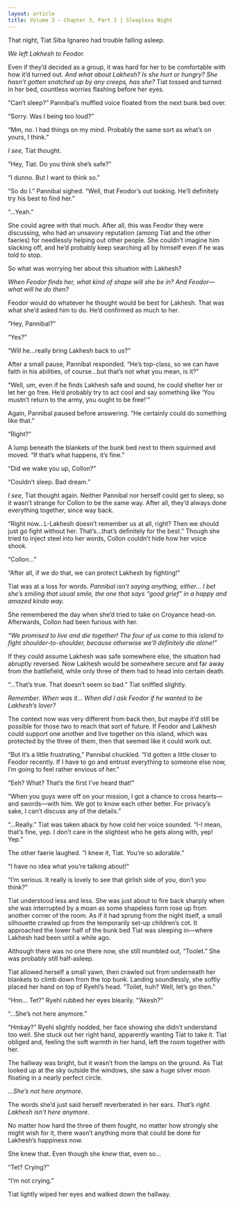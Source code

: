 ```yaml
---
layout: article
title: Volume 3 – Chapter 3, Part 2 | Sleepless Night
---
```



That night, Tiat Siba Ignareo had trouble falling asleep.

<em>We left Lakhesh to Feodor.</em>

Even if they’d decided as a group, it was hard for her to be comfortable with how it’d turned out. <em>And what about Lakhesh? Is she hurt or hungry? She hasn’t gotten snatched up by any creeps, has she?</em> Tiat tossed and turned in her bed, countless worries flashing before her eyes.

“Can’t sleep?” Pannibal’s muffled voice floated from the next bunk bed over.

“Sorry. Was I being too loud?”

“Mm, no. I had things on my mind. Probably the same sort as what’s on yours, I think.”

<em>I see,</em> Tiat thought.

“Hey, Tiat. Do you think she’s safe?”

“I dunno. But I want to think so.”

“So do I.” Pannibal sighed. “Well, that Feodor’s out looking. He’ll definitely try his best to find her.”

“…Yeah.”

She could agree with that much. After all, this was Feodor they were discussing, who had an unsavory reputation (among Tiat and the other faeries) for needlessly helping out other people. She couldn’t imagine him slacking off, and he’d probably keep searching all by himself even if he was told to stop.

So what was worrying her about this situation with Lakhesh?

<em>When Feodor finds her, what kind of shape will she be in? And Feodor—what will he do then?</em>

Feodor would do whatever he thought would be best for Lakhesh. That was what she’d asked him to do. He’d confirmed as much to her.

“Hey, Pannibal?”

“Yes?”

“Will he…really bring Lakhesh back to us?”

After a small pause, Pannibal responded. “He’s top-class, so we can have faith in his abilities, of course…but that’s not what you mean, is it?”

“Well, um, even if he finds Lakhesh safe and sound, he could shelter her or let her go free. He’d probably try to act cool and say something like ‘You mustn’t return to the army, you ought to be free!’”

Again, Pannibal paused before answering. “He certainly could do something like that.”

“Right?”

A lump beneath the blankets of the bunk bed next to them squirmed and moved. “If that’s what happens, it’s fine.”

“Did we wake you up, Collon?”

“Couldn’t sleep. Bad dream.”

<em>I see</em>, Tiat thought again. Neither Pannibal nor herself could get to sleep, so it wasn’t strange for Collon to be the same way. After all, they’d always done everything together, since way back.

“Right now…L-Lakhesh doesn’t remember us at all, right? Then we should just go fight without her. That’s…that’s definitely for the best.” Though she tried to inject steel into her words, Collon couldn’t hide how her voice shook.

“Collon…”

“After all, if we do that, we can protect Lakhesh by fighting!”

Tiat was at a loss for words.<em> Pannibal isn’t saying anything, either… I bet she’s smiling that usual smile, the one that says “good grief” in a happy and amazed kinda way.</em>

She remembered the day when she’d tried to take on Croyance head-on. Afterwards, Collon had been furious with her.

<em>“We promised to live and die together! The four of us came to this island to fight shoulder-to-shoulder, because otherwise we’ll definitely die alone!”</em>

If they could assume Lakhesh was safe somewhere else, the situation had abruptly reversed. Now Lakhesh would be somewhere secure and far away from the battlefield, while only three of them had to head into certain death.

“…That’s true. That doesn’t seem so bad.” Tiat sniffled slightly.

<em>Remember. When was it… When did I ask Feodor if he wanted to be Lakhesh’s lover?</em>

The context now was very different from back then, but maybe it’d still be possible for those two to reach that sort of future. If Feodor and Lakhesh could support one another and live together on this island, which was protected by the three of them, then that seemed like it could work out.

“But it’s a little frustrating,” Pannibal chuckled. “I’d gotten a little closer to Feodor recently. If I have to go and entrust everything to someone else now, I’m going to feel rather envious of her.”

“Eeh? What? That’s the first I’ve heard that!”

“When you guys were off on your mission, I got a chance to cross hearts—and swords—with him. We got to know each other better. For privacy’s sake, I can’t discuss any of the details.”

“…Really.” Tiat was taken aback by how cold her voice sounded. “I-I mean, that’s fine, yep. I don’t care in the slightest who he gets along with, yep! Yep.”

The other faerie laughed. “I knew it, Tiat. You’re so adorable.”

“I have no idea what you’re talking about!”

“I’m serious. It really is lovely to see that girlish side of you, don’t you think?”

Tiat understood less and less. She was just about to fire back sharply when she was interrupted by a moan as some shapeless form rose up from another corner of the room. As if it had sprung from the night itself, a small silhouette crawled up from the temporarily set-up children’s cot. It approached the lower half of the bunk bed Tiat was sleeping in—where Lakhesh had been until a while ago.

Although there was no one there now, she still mumbled out, “Toolet.” She was probably still half-asleep.

Tiat allowed herself a small yawn, then crawled out from underneath her blankets to climb down from the top bunk. Landing soundlessly, she softly placed her hand on top of Ryehl’s head. “Toilet, huh? Well, let’s go then.”

“Hnn… Tet?” Ryehl rubbed her eyes blearily. “’Akesh?”

“…She’s not here anymore.”

“Hmkay?” Ryehl slightly nodded, her face showing she didn’t understand too well. She stuck out her right hand, apparently wanting Tiat to take it. Tiat obliged and, feeling the soft warmth in her hand, left the room together with her.

The hallway was bright, but it wasn’t from the lamps on the ground. As Tiat looked up at the sky outside the windows, she saw a huge silver moon floating in a nearly perfect circle.

<em>…She’s not here anymore.</em>

The words she’d just said herself reverberated in her ears. <em>That’s right. Lakhesh isn’t here anymore.</em>

No matter how hard the three of them fought, no matter how strongly she might wish for it, there wasn’t anything more that could be done for Lakhesh’s happiness now.

She knew that. Even though she <em>knew</em> that, even so…

“Tet? Crying?”

“I’m not crying.”

Tiat lightly wiped her eyes and walked down the hallway.
